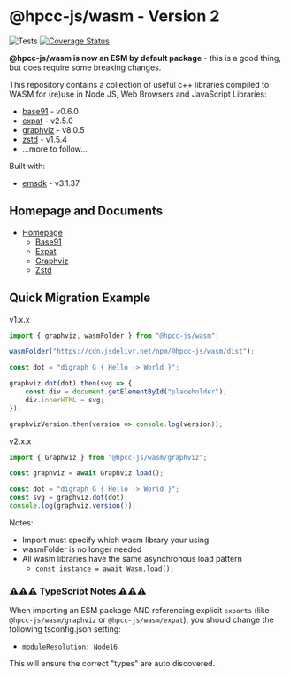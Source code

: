 # @hpcc-js/wasm - Version 2

![Tests](https://github.com/hpcc-systems/hpcc-js-wasm/workflows/Test%20PR/badge.svg)
[![Coverage Status](https://coveralls.io/repos/github/GordonSmith/hpcc-js-wasm/badge.svg?branch=BUMP_VERSIONS)](https://coveralls.io/github/GordonSmith/hpcc-js-wasm?branch=BUMP_VERSIONS)

**@hpcc-js/wasm is now an ESM by default package** - this is a good thing, but does require some breaking changes.

This repository contains a collection of useful c++ libraries compiled to WASM for (re)use in Node JS, Web Browsers and JavaScript Libraries:
- [base91](https://base91.sourceforge.net/) - v0.6.0
- [expat](https://libexpat.github.io/) - v2.5.0
- [graphviz](https://www.graphviz.org/) - v8.0.5
- [zstd](https://github.com/facebook/zstd) - v1.5.4
- ...more to follow...

Built with:
- [emsdk](https://github.com/emscripten-core/emsdk) - v3.1.37

## Homepage and Documents

* [Homepage](https://hpcc-systems.github.io/hpcc-js-wasm/)
    * [Base91](https://hpcc-systems.github.io/hpcc-js-wasm/classes/base91.Base91.html)
    * [Expat](https://hpcc-systems.github.io/hpcc-js-wasm/classes/expat.Expat.html)
    * [Graphviz](https://hpcc-systems.github.io/hpcc-js-wasm/classes/graphviz.Graphviz.html)
    * [Zstd](https://hpcc-systems.github.io/hpcc-js-wasm/classes/zstd.Zstd.html)

## Quick Migration Example

v1.x.x
```ts
import { graphviz, wasmFolder } from "@hpcc-js/wasm";

wasmFolder("https://cdn.jsdelivr.net/npm/@hpcc-js/wasm/dist");

const dot = "digraph G { Hello -> World }";

graphviz.dot(dot).then(svg => {
    const div = document.getElementById("placeholder");
    div.innerHTML = svg;    
});

graphvizVersion.then(version => console.log(version));
```

v2.x.x
```ts
import { Graphviz } from "@hpcc-js/wasm/graphviz";

const graphviz = await Graphviz.load();

const dot = "digraph G { Hello -> World }";
const svg = graphviz.dot(dot);
console.log(graphviz.version());
```

Notes:
* Import must specify which wasm library your using
* wasmFolder is no longer needed
* All wasm libraries have the same asynchronous load pattern
    - `const instance = await Wasm.load();`

### ⚠⚠⚠ TypeScript Notes ⚠⚠⚠ 

When importing an ESM package AND referencing explicit `exports` (like `@hpcc-js/wasm/graphviz` or `@hpcc-js/wasm/expat`), you should change the following tsconfig.json setting:
* `moduleResolution: Node16`

This will ensure the correct "types" are auto discovered.

